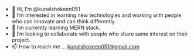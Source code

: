 - 👋 Hi, I’m @kunalshokeen051
- 👀 I’m interested in learning new technologies and working with people who can innovate and can think differently.
- 🌱 I’m currently learning MERN stack.
- 💞️ I’m looking to collaborate with people who share same interest on their project.
- 📫 How to reach me ... kunalshokeen051@gmail.com

<!---
kunalshokeen051/kunalshokeen051 is a ✨ special ✨ repository because its `README.md` (this file) appears on your GitHub profile.
You can click the Preview link to take a look at your changes.
--->

